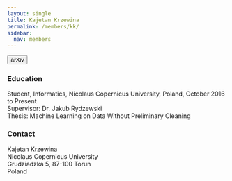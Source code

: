 ```yaml
---
layout: single
title: Kajetan Krzewina
permalink: /members/kk/
sidebar:
  nav: members
---
```


<button name="button" class="btn btn-default btn-small">arXiv</button>

### Education

Student, Informatics, Nicolaus Copernicus University, Poland, October 2016 to Present  
Supervisor: Dr. Jakub Rydzewski  
Thesis: Machine Learning on Data Without Preliminary Cleaning  

### Contact

Kajetan Krzewina  
Nicolaus Copernicus University  
Grudziadzka 5, 87-100 Torun  
Poland  

